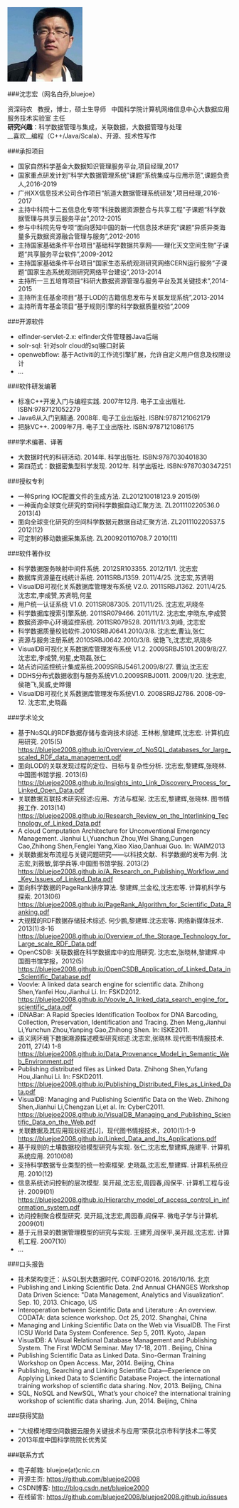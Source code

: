 ![](photo.png)

###沈志宏（网名白乔,bluejoe）  

资深码农  
教授，博士，硕士生导师  
中国科学院计算机网络信息中心大数据应用服务技术实验室 主任  
__研究兴趣__：科学数据管理与集成，关联数据，大数据管理与处理  
__喜欢__编程（C++/Java/Scala）、开源、技术性写作

###承担项目

* 国家自然科学基金大数据知识管理服务平台,项目经理,2017
* 国家重点研发计划“科学大数据管理系统”课题“系统集成与应用示范”,课题负责人,2016-2019
* 广州XX信息技术公司合作项目“航道大数据管理系统研发”,项目经理,2016-2017
* 主持中科院十二五信息化专项“科技数据资源整合与共享工程”子课题“科学数据管理与共享云服务平台”,2012-2015
* 参与中科院先导专项“面向感知中国的新一代信息技术研究”课题“异质异类海量多元数据资源融合管理与服务”,2012-2016
* 主持国家基础条件平台项目“基础科学数据共享网——理化天文空间生物”子课题“共享服务平台软件”,2009-2012
* 主持国家基础条件平台项目“国家生态系统观测研究网络CERN运行服务”子课题“国家生态系统观测研究网络平台建设”,2013-2014
* 主持所一三五培育项目“科研大数据资源管理与服务平台及其关键技术”,2014-2015
* 主持所主任基金项目“基于LOD的古籍信息发布与关联发现系统”,2013-2014
* 主持所青年基金项目“基于规则引擎的科学数据质量校验”,2009

###开源软件
* elfinder-servlet-2.x: elfinder文件管理器Java后端
* solr-sql: 针对solr cloud的sql接口封装
* openwebflow: 基于Activiti的工作流引擎扩展，允许自定义用户信息及权限设计
* ...

###软件研发编著

* 标准C++开发入门与编程实践. 2007年12月. 电子工业出版社. ISBN:9787121052279
* Java6从入门到精通. 2008年. 电子工业出版社. ISBN:9787121062179
* 把脉VC++. 2009年7月. 电子工业出版社. ISBN:9787121086175

###学术编著、译著

* 大数据时代的科研活动. 2014年. 科学出版社. ISBN:9787030401830
* 第四范式：数据密集型科学发现. 2012年. 科学出版社. ISBN:9787030347251

###授权专利

* 一种Spring IOC配置文件的生成方法. ZL201210018123.9 2015(9)
* 一种面向全球变化研究的空间科学数据自动汇聚方法. ZL201110220536.0 2013(4)
* 面向全球变化研究的空间科学数据元数据自动汇聚方法. ZL201110220537.5 2012(12)
* 可定制的移动数据采集系统. ZL200920110708.7 2010(11)

###软件著作权

* 科学数据服务映射中间件系统. 2012SR103355. 2012/11/1. 沈志宏
* 数据库资源量在线统计系统. 2011SRBJ1359. 2011/4/25. 沈志宏,苏贤明
* VisualDB可视化关系数据库管理发布系统 V2.0. 2011SRBJ1362. 2011/4/25. 沈志宏,李成赞,苏贤明,何星
* 用户统一认证系统 V1.0. 2011SR087305. 2011/11/25. 沈志宏,巩晓冬
* 科学数据库搜索引擎系统. 2011SR079466. 2011/11/2. 沈志宏,李晓东,李成赞
* 数据资源中心环境监控系统. 2011SR079528. 2011/11/3.刘峰, 沈志宏
* 科学数据质量校验软件.2010SRBJ0641.2010/3/8. 沈志宏,曹汕,张仁
* 资源与服务注册系统.2010SRBJ0642.2010/3/8. 侯艳飞,沈志宏,巩晓冬
* VisualDB可视化关系数据库管理发布系统 V1.2. 2009SRBJ5101.2009/8/27. 沈志宏,李成赞,何星,史晓磊,张仁
* 站点访问监控统计集成系统.2009SRBJ5461.2009/8/27. 曹汕,沈志宏
* DDHS分布式数据收割与服务系统V1.0.2009SRBJ0011. 2009/1/20. 沈志宏,侯艳飞,吴威,史晔翎
* VisualDB可视化关系数据库管理发布系统V1.0. 2008SRBJ2786. 2008-09-12. 沈志宏,史晓磊

###学术论文

* 基于NoSQL的RDF数据存储与查询技术综述. 王林彬,黎建辉,沈志宏. 计算机应用研究. 2015(5) <https://bluejoe2008.github.io/Overview_of_NoSQL_databases_for_large_scaled_RDF_data_management.pdf>
* 面向LOD的关联发现过程的定位、目标与复杂性分析. 沈志宏,黎建辉,张晓林. 中国图书馆学报. 2013(6) <https://bluejoe2008.github.io/Insights_into_Link_Discovery_Process_for_Linked_Open_Data.pdf>
* 关联数据互联技术研究综述:应用、方法与框架. 沈志宏,黎建辉,张晓林. 图书情报工作. 2013(14) <https://bluejoe2008.github.io/Research_Review_on_the_Interlinking_Technology_of_Linked_Data.pdf>
* A cloud Computation Architecture for Unconventional Emergency Management. Jianhui Li,Yuanchun Zhou,Wei Shang,Cungen Cao,Zhihong Shen,Fenglei Yang,Xiao Xiao,Danhuai Guo. In: WAIM2013
* 关联数据发布流程与关键问题研究——以科技文献、科学数据的发布为例. 沈志宏,刘筱敏,郭学兵等.中国图书馆学报. 2013(2) <https://bluejoe2008.github.io/A_Research_on_Publishing_Workflow_and_Key_Issues_of_Linked_Data.pdf>
* 面向科学数据的PageRank排序算法. 黎建辉,兰金松,沈志宏等. 计算机科学与探索. 2013(06) <https://bluejoe2008.github.io/PageRank_Algorithm_for_Scientific_Data_Ranking.pdf>
* 大规模的RDF数据存储技术综述. 何少鹏,黎建辉.沈志宏等. 网络新媒体技术. 2013(1):8-16 <https://bluejoe2008.github.io/Overview_of_the_Storage_Technology_for_Large_scale_RDF_Data.pdf>
* OpenCSDB: 关联数据在科学数据库中的应用研究. 沈志宏,张晓林,黎建辉.中国图书馆学报，2012(5)
<https://bluejoe2008.github.io/OpenCSDB_Application_of_Linked_Data_in_Scientific_Database.pdf>
* Voovle: A linked data search engine for scientific data. Zhihong Shen,Yanfei Hou,Jianhui Li. In: FSKD2012. <https://bluejoe2008.github.io/Voovle_A_linked_data_search_engine_for_scientific_data.pdf>
* iDNABar: A Rapid Species Identification Toolbox for DNA Barcoding, Collection, Preservation, Identification and Tracing. Zhen Meng,Jianhui Li,Yunchun Zhou,Yanping Gao,Zhihong Shen. In: ISKE2011.
* 语义网环境下数据溯源描述模型研究综述.沈志宏,张晓林.现代图书情报技术. 2011, 27(4) 1-8 <https://bluejoe2008.github.io/Data_Provenance_Model_in_Semantic_Web_Environment.pdf>
* Publishing distributed files as Linked Data. Zhihong Shen,Yufang Hou,Jianhui Li. In: FSKD2011. <https://bluejoe2008.github.io/Publishing_Distributed_Files_as_Linked_Data.pdf>
* VisualDB: Managing and Publishing Scientific Data on the Web. Zhihong Shen,Jianhui Li,Chengzan Li,et al. In: CyberC2011. <https://bluejoe2008.github.io/VisualDB_Managing_and_Publishing_Scientific_Data_on_the_Web.pdf>
* 关联数据及其应用现状综述[J]，现代图书情报技术，2010(1):1-9 <https://bluejoe2008.github.io/Linked_Data_and_Its_Applications.pdf>
* 基于规则的土壤数据校验模型研究与实现. 张仁,沈志宏,黎建辉,施建平. 计算机系统应用. 2010(08)
* 支持科学数据专业类型的统一检索框架. 史晓磊,沈志宏,黎建辉. 计算机系统应用. 2010(12)
* 信息系统访问控制的层次模型. 吴开超,沈志宏,周园春,阎保平. 计算机工程与设计. 2009(01) <https://bluejoe2008.github.io/Hierarchy_model_of_access_control_in_information_system.pdf>
* 访问控制聚合模型研究. 吴开超,沈志宏,周园春,阎保平. 微电子学与计算机. 2009(01)
* 基于元目录的数据管理模型的研究与实现. 王建芳,阎保平,吴开超,沈志宏. 计算机工程. 2007(10)
* ...

###口头报告

* 技术架构变迁：从SQL到大数据时代. COINFO2016. 2016/10/16. 北京
* Publishing and Linking Scientific Data. 2nd Annual CHANGES Workshop Data Driven Science: "Data Management, Analytics and Visualization“. Sep. 10, 2013. Chicago, US
* Interoperation between Scientific Data and Literature : An overview. CODATA: data science workshop. Oct 25, 2012. Shanghai, China
* Managing and Linking Scientific Data on the Web via VisualDB. The First ICSU World Data System Conference. Sep 5, 2011. Kyoto, Japan
* VisualDB: A Visual Relational Database Management and Publishing System. The First WDCM Seminar. May 17-18, 2011 . Beijing, China
* Publishing Scientific Data as Linked Data. Sino-German Training Workshop on Open Access. Mar, 2014. Beijing, China
* Publishing, Searching and Linking Scientific Data—Experience on Applying Linked Data to Scientific Database Project. the international training workshop of scientific data sharing. Nov, 2013. Beijing, China
* SQL, NoSQL and NewSQL, What’s your choice? the international training workshop of scientific data sharing. Jun, 2014. Beijing, China

###获得奖励

* “大规模地理空间数据云服务关键技术与应用”荣获北京市科学技术二等奖
* 2013年度中国科学院院长优秀奖

###联系方式

* 电子邮箱: bluejoe(at)cnic.cn
* 开源主页: <https://github.com/bluejoe2008>
* CSDN博客: <http://blog.csdn.net/bluejoe2000>
* 在线留言: <https://github.com/bluejoe2008/bluejoe2008.github.io/issues>
